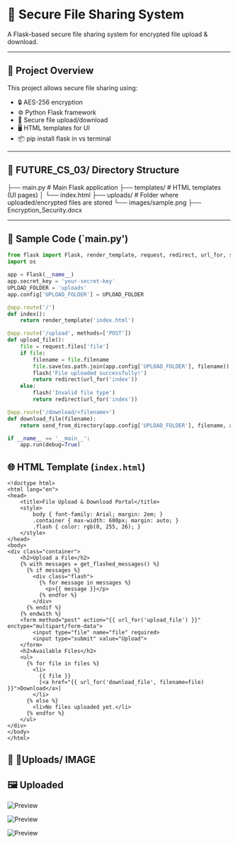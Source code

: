 # 🔐 Secure File Sharing System

A Flask-based secure file sharing system for encrypted file upload & download.

---

## 🧠 Project Overview

This project allows secure file sharing using:

- 🔒 AES-256 encryption  
- ⚙️ Python Flask framework  
- 📁 Secure file upload/download  
- 🖥️ HTML templates for UI  
- 📦 pip install flask in vs terminal
---

## 📂 FUTURE_CS_03/ Directory Structure

├── main.py # Main Flask application
├── templates/ # HTML templates (UI pages)
│ └── index.html
├── uploads/ # Folder where uploaded/encrypted files are stored
└── images/sample.png
├── Encryption_Security.docx


---

## 🧪 Sample Code (`main.py')

```python
from flask import Flask, render_template, request, redirect, url_for, send_from_directory, flash
import os

app = Flask(__name__)
app.secret_key = 'your-secret-key'
UPLOAD_FOLDER = 'uploads'
app.config['UPLOAD_FOLDER'] = UPLOAD_FOLDER

@app.route('/')
def index():
    return render_template('index.html')

@app.route('/upload', methods=['POST'])
def upload_file():
    file = request.files['file']
    if file:
        filename = file.filename
        file.save(os.path.join(app.config['UPLOAD_FOLDER'], filename))
        flash('File uploaded successfully!')
        return redirect(url_for('index'))
    else:
        flash('Invalid file type')
        return redirect(url_for('index'))

@app.route('/download/<filename>')
def download_file(filename):
    return send_from_directory(app.config['UPLOAD_FOLDER'], filename, as_attachment=True)

if __name__ == '__main__':
    app.run(debug=True)


```

## 🌐 HTML Template (`index.html`)
```
<!doctype html>
<html lang="en">
<head>
    <title>File Upload & Download Portal</title>
    <style>
        body { font-family: Arial; margin: 2em; }
        .container { max-width: 600px; margin: auto; }
        .flash { color: rgb(0, 255, 26); }
    </style>
</head>
<body>
<div class="container">
    <h2>Upload a File</h2>
    {% with messages = get_flashed_messages() %}
      {% if messages %}
        <div class="flash">
          {% for message in messages %}
            <p>{{ message }}</p>
          {% endfor %}
        </div>
      {% endif %}
    {% endwith %}
    <form method="post" action="{{ url_for('upload_file') }}" enctype="multipart/form-data">
        <input type="file" name="file" required>
        <input type="submit" value="Upload">
    </form>
    <h2>Available Files</h2>
    <ul>
      {% for file in files %}
        <li>
          {{ file }}
          [<a href="{{ url_for('download_file', filename=file) }}">Download</a>]
        </li>
      {% else %}
        <li>No files uploaded yet.</li>
      {% endfor %}
    </ul>
</div>
</body>
</html>
```
## 📝 📂Uploads/ IMAGE 
## 🖼️ Uploaded

![Preview](uploads/1.gif)

![Preview](uploads/sample.png)

![Preview](uploads/4.gif)
